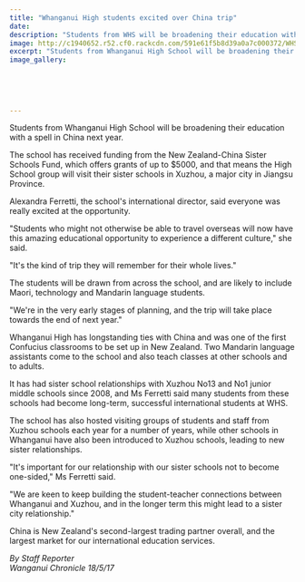 ```yaml
---
title: "Whanganui High students excited over China trip"
date: 
description: "Students from WHS will be broadening their education with a spell in China next year..."
image: http://c1940652.r52.cf0.rackcdn.com/591e61f5b8d39a0a7c000372/WHS-entrance.jpg
excerpt: "Students from Whanganui High School will be broadening their education with a spell in China next year."
image_gallery:
    
    
    
    
    
---
```


<p>Students from Whanganui High School will be broadening their education with a spell in China next year.</p>
<p>The school has received funding from the New Zealand-China Sister Schools Fund, which offers grants of up to $5000, and that means the High School group will visit their sister schools in Xuzhou, a major city in Jiangsu Province.</p>
<p>Alexandra Ferretti, the school's international director, said everyone was really excited at the opportunity.</p>
<p>"Students who might not otherwise be able to travel overseas will now have this amazing educational opportunity to experience a different culture," she said.</p>
<p>"It's the kind of trip they will remember for their whole lives."</p>
<p>The students will be drawn from across the school, and are likely to include Maori, technology and Mandarin language students.</p>
<p>"We're in the very early stages of planning, and the trip will take place towards the end of next year."</p>
<p>Whanganui High has longstanding ties with China and was one of the first Confucius classrooms to be set up in New Zealand. Two Mandarin language assistants come to the school and also teach classes at other schools and to adults.</p>
<p>It has had sister school relationships with Xuzhou No13 and No1 junior middle schools since 2008, and Ms Ferretti said many students from these schools had become long-term, successful international students at WHS.</p>
<p>The school has also hosted visiting groups of students and staff from Xuzhou schools each year for a number of years, while other schools in Whanganui have also been introduced to Xuzhou schools, leading to new sister relationships.</p>
<p>"It's important for our relationship with our sister schools not to become one-sided," Ms Ferretti said.</p>
<p>"We are keen to keep building the student-teacher connections between Whanganui and Xuzhou, and in the longer term this might lead to a sister city relationship."</p>
<p>China is New Zealand's second-largest trading partner overall, and the largest market for our international education services.</p>
<p class="clear syndicator"><em>By Staff Reporter</em><br /><em>Wanganui Chronicle 18/5/17&nbsp;</em></p>

